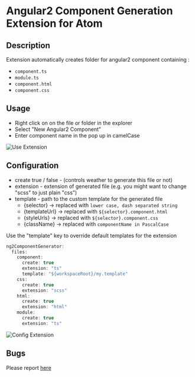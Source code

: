 # Angular2 Component Generation Extension for Atom

## Description
Extension automatically creates folder for angular2 component containing :
- `component.ts`
- `module.ts`
- `component.html`
- `component.css`

## Usage

- Right click on on the file or folder in the explorer
- Select "New Angular2 Component"
- Enter component name in the pop up in camelCase

![Use Extension](https://media.giphy.com/media/l3vR4BrhHp3DzihQA/source.gif)

## Configuration
- create true / false - (controls weather to generate this file or not)
- extension - extension of generated file (e.g. you might want to change "scss" to just plain "css")
- template - path to the custom template for the generated file
    - {selector}    -> replaced with `lower case, dash separated string`
    - {templateUrl} -> replaced with `${selector}.component.html`
    - {styleUrls}   -> replaced with `${selector}.component.css`
    - {className}   -> replaced with `componentName in PascalCase`

Use the "template" key to override default templates for the extension

```javascript
ng2ComponentGenerator:
  files:
    component:
      create: true
      extension: "ts"
      template: "${workspaceRoot}/my.template"
    css:
      create: true
      extension: "scss"
    html:
      create: true
      extension: "html"
    module:
      create: true
      extension: "ts"
```
![Config Extension](https://media.giphy.com/media/3oz8xyuAbBHOWJP2Ba/source.gif)

## Bugs

Please report [here](https://github.com/dbaikov/vscode-angular2-component-generator/issues)

